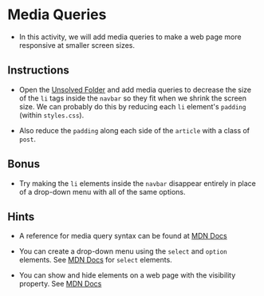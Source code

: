 # Media Queries

* In this activity, we will add media queries to make a web page more responsive at smaller screen sizes.

## Instructions

* Open the [Unsolved Folder](Unsolved) and add media queries to decrease the size of the `li` tags inside the `navbar` so they fit when we shrink the screen size. We can probably do this by reducing each `li` element's `padding` (within `styles.css`).

* Also reduce the `padding` along each side of the `article` with a class of `post`.

## Bonus

* Try making the `li` elements inside the `navbar` disappear entirely in place of a drop-down menu with all of the same options.

## Hints

* A reference for media query syntax can be found at [MDN Docs](https://developer.mozilla.org/en-US/docs/Web/CSS/Media_Queries/Using_media_queries)

* You can create a drop-down menu using the `select` and `option` elements. See [MDN Docs](https://developer.mozilla.org/en-US/docs/Web/HTML/Element/select) for `select` elements.

* You can show and hide elements on a web page with the visibility property. See [MDN Docs](https://developer.mozilla.org/en-US/docs/Web/CSS/visibility)
